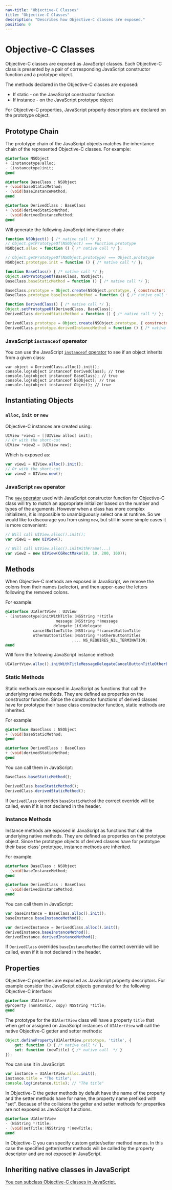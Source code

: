 ```yaml
---
nav-title: "Objective-C Classes"
title: "Objective-C Classes"
description: "Describes how Objective-C classes are exposed."
position: 0
---
```


# Objective-C Classes
Objective-C classes are exposed as JavaScript classes. Each Objective-C class is presented by a pair of corresponding JavaScript constructor function and a prototype object.

The methods declared in the Objective-C classes are exposed:
  * If static - on the JavaScript constructor function
  * If instance - on the JavaScript prototype object

For Objective-C properties, JavaScript property descriptors are declared on the prototype object.

## Prototype Chain
The prototype chain of the JavaScript objects matches the inheritance chain of the represented Objective-C classes. For example:

```objective-c
@interface NSObject
+ (instancetype)alloc;
- (instancetype)init;
@end

@interface BaseClass : NSObject
+ (void)baseStaticMethod;
- (void)baseInstanceMethod;
@end

@interface DerivedClass : BaseClass
+ (void)derivedStaticMethod;
- (void)derivedInstanceMethod;
@end
```

Will generate the following JavaScript inheritance chain:

```javascript
function NSObject() { /* native call */ };
// Object.getPrototypeOf(NSObject) === Function.prototype
NSObject.alloc = function () { /* native call */ };

// Object.getPrototypeOf(NSObject.prototype) === Object.prototype
NSObject.prototype.init = function () { /* native call */ };

function BaseClass() { /* native call */ };
Object.setPrototypeOf(BaseClass, NSObject);
BaseClass.baseStaticMethod = function () { /* native call */ };

BaseClass.prototype = Object.create(NSObject.prototype, { constructor: BaseClass });
BaseClass.prototype.baseInstanceMethod = function () { /* native call */ };

function DerivedClass() { /* native call */ };
Object.setPrototypeOf(DerivedClass, BaseClass);
DerivedClass.derivedStaticMethod = function () { /* native call */ };

DerivedClass.prototype = Object.create(NSObject.prototype, { constructor: DerivedClass });
DerivedClass.prototype.derivedInstanceMethod = function () { /* native call */ };
```

### JavaScript `instanceof` opereator
You can use the JavaScript [`instanceof` operator](https://developer.mozilla.org/en-US/docs/Web/JavaScript/Reference/Operators/instanceof) to see if an object inherits from a given class:
```
var object = DerivedClass.alloc().init();
console.log(object instanceof DerivedClass); // true
console.log(object instanceof BaseClass); // true
console.log(object instanceof NSObject); // true
console.log(object instanceof Object); // true
```

## Instantiating Objects

### `alloc`, `init` or `new`
Objective-C instances are created using:
```objective-c
UIView *view1 = [[UIView alloc] init];
// Or with the short-cut
UIView *view2 = [UIView new];
```

Which is exposed as:
```javascript
var view1 = UIView.alloc().init();
// Or with the short-cut
var view2 = UIView.new();
```

### JavaScript `new` operator
The [`new` operator](https://developer.mozilla.org/en-US/docs/Web/JavaScript/Reference/Operators/new) used with JavaScript constructor function for Objective-C class will try to match an appropriate initializer based on the number and types of the arguments. However when a class has more complex initializers, it is impossible to unambiguously select one at runtime. So we would like to discourage you from using `new`, but still in some simple cases it is more convenient:

```javascript
// Will call UIView.alloc().init();
var view1 = new UIView();

// Will call UIView.alloc().initWithFrame(...)
var view2 = new UIView(CGRectMake(10, 10, 200, 100));
```

## Methods
When Objective-C methods are exposed in JavaScript, we remove the colons from their names (selector), and then upper-case the letters following the removed colons.

For example:
```objective-c
@interface UIAlertView : UIView
- (instancetype)initWithTitle:(NSString *)title
                      message:(NSString *)message
                     delegate:(id)delegate
            cancelButtonTitle:(NSString *)cancelButtonTitle
            otherButtonTitles:(NSString *)otherButtonTitles
                             ,... NS_REQUIRES_NIL_TERMINATION;
@end
```
Will form the following JavaScript instance method:
```javascript
UIAlertView.alloc().initWithTitleMessageDelegateCancelButtonTitleOtherButtonTitles("Title", "Message", null, "OK", null);
```

### Static Methods
Static methods are exposed in JavaScript as functions that call the underlying native methods. They are defined as properties on the constructor function. Since the constructor functions of derived classes have for prototype their base class constructor function, static methods are inherited.

For example:
```objective-c
@interface BaseClass : NSObject
+ (void)baseStaticMethod;
@end

@interface DerivedClass : BaseClass
+ (void)derivedStaticMethod;
@end
```

You can call them in JavaScript:
```javascript
BaseClass.baseStaticMethod();

DerivedClass.baseStaticMethod();
DerivedClass.derivedStaticMethod();
```

If `DerivedClass` overrides `baseStaticMethod` the correct override will be called, even if it is not declared in the header.

### Instance Methods
Instance methods are exposed in JavaScript as functions that call the underlying native methods. They are defined as properties on the prototype object. Since the prototype objects of derived classes have for prototype their base class' prototype, instance methods are inherited.

For example:
```objective-c
@interface BaseClass : NSObject
- (void)baseInstanceMethod;
@end

@interface DerivedClass : BaseClass
- (void)derivedInstanceMethod;
@end
```

You can call them in JavaScript:
```javascript
var baseInstance = BaseClass.alloc().init();
baseInstance.baseInstanceMethod();

var derivedInstance = DerivedClass.alloc().init();
derivedInstance.baseInstanceMethod();
derivedInstance.derivedInstanceMethod();
```

If `DerivedClass` overrides `baseInstanceMethod` the correct override will be called, even if it is not declared in the header.

## Properties
Objective-C properties are exposed as JavaScript property descriptors. For example consider the JavaScript objects generated for the following Objective-C interface:
```objective-c
@interface UIAlertView
@property (nonatomic, copy) NSString *title;
@end
```

The prototype for the `UIAlertView` class will have a property `title` that when get or assigned on JavaScript instances of `UIAlertView` will call the native Objective-C getter and setter methods:

```javascript
Object.defineProperty(UIAlertView.prototype, 'title', {
    get: function () { /* native call */ },
    set: function (newTitle) { /* native call  */ }
});
```

You can use it in JavaScript:
```javascript
var instance = UIAlertView.alloc.init();
instance.title = "The title";
console.log(instance.title); // "The title"
```

In Objective-C the getter methods by default have the name of the property and the setter methods have for name, the property name prefixed with "set". Because of the collisions the getter and setter methods for properties are not exposed as JavaScript functions.

```objective-c
@interface UIAlertView
- (NSString *)title;
- (void)setTitle:(NSString *)newTitle;
@end
```

In Objective-C you can specify custom getter/setter method names. In this case the specified getter/setter methods will be called by the property descriptor and are not exposed in JavaScript.

## Inheriting native classes in JavaScript
[You can subclass Objective-C classes in JavaScript.](../Extending.md)
